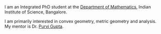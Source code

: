 I am an Integrated PhD student at the [Department of Mathematics](https://math.iisc.ac.in/), Indian Institute of Science, Bangalore. 

I am primarily interested in convex geometry, metric geometry and analysis. My mentor is Dr. [Purvi Gupta](https://math.iisc.ac.in/~purvigupta/).


<!---
AnantNarayanan/AnantNarayanan is a ✨ special ✨ repository because its `README.md` (this file) appears on your GitHub profile.
You can click the Preview link to take a look at your changes.
--->
